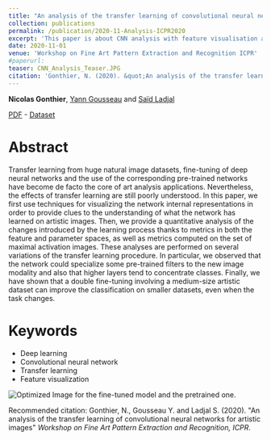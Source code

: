 ```yaml
---
title: "An analysis of the transfer learning of convolutional neural networks for artistic images"
collection: publications
permalink: /publication/2020-11-Analysis-ICPR2020
excerpt: 'This paper is about CNN analysis with feature visualisation and quantitative metrics. We study the transfer learning from natural images to artistic ones.'
date: 2020-11-01
venue: 'Workshop on Fine Art Pattern Extraction and Recognition ICPR'
#paperurl:
teaser: CNN_Analysis_Teaser.JPG
citation: 'Gonthier, N. (2020). &quot;An analysis of the transfer learning of convolutional neural networks for artistic images&quot; <i>Workshop on Fine Art Pattern Extraction and Recognition ICPR</i>.'
---
```


**Nicolas Gonthier**, [Yann Gousseau](https://gousseau.wp.imt.fr/) and [Saïd Ladjal](https://perso.telecom-paristech.fr/ladjal/)

[PDF](https://arxiv.org/abs/2011.02727) - [Dataset](https://artfinetune.telecom-paris.fr/data/)

Abstract
======

Transfer learning from huge natural image datasets, fine-tuning of deep neural networks and the use of the corresponding pre-trained networks have become de facto the core of art analysis applications. Nevertheless, the effects of transfer learning are still poorly understood. In this paper, we first use techniques for visualizing the network internal representations in order to provide clues to the understanding of what the network has learned on artistic images. Then, we provide a quantitative analysis of the changes introduced by the learning process thanks to metrics in both the feature and parameter spaces, as well as metrics computed on the set of maximal activation images. These analyses are performed on several variations of the transfer learning procedure. In particular, we observed that the network could specialize some pre-trained filters to the new image modality and also that higher layers tend to concentrate classes. Finally, we have shown that a double fine-tuning involving a medium-size artistic dataset can improve the classification on smaller datasets, even when the task changes.

Keywords
======
* Deep learning
* Convolutional neural network
* Transfer learning
* Feature visualization

![Optimized Image for the fine-tuned model and the pretrained one.](https://ngonthier.github.io/images/featured_ICPR2020.png)

Recommended citation: Gonthier, N., Gousseau Y. and Ladjal S. (2020). "An analysis of the transfer learning of convolutional neural networks for artistic images" <i>Workshop on Fine Art Pattern Extraction and Recognition, ICPR</i>.
